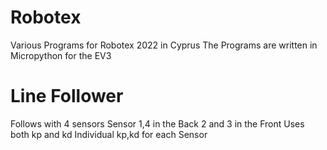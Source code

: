 # Robotex
Various Programs for Robotex 2022 in Cyprus
The Programs are written in Micropython for the EV3
# Line Follower
Follows with 4 sensors
Sensor 1,4 in the Back 
2 and 3 in the Front
Uses both kp and kd
Individual kp,kd for each Sensor
